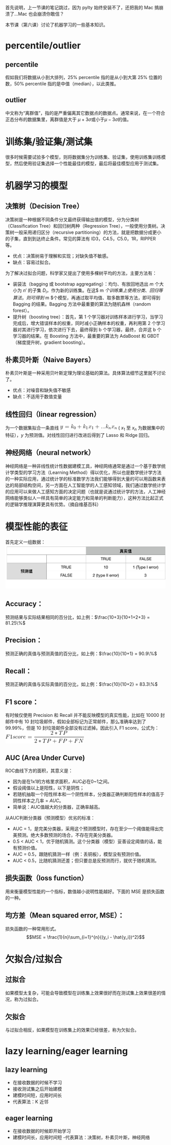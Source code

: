 首先说明，上一节课的笔记跳过，因为 pylty 始终安装不了，还把我的 Mac 搞崩溃了...Mac 也会崩溃你敢信？

本节课（第六课）讨论了机器学习的一些基本知识。
# percentile/outlier
## percentile
假如我们将数据从小到大排列，25% percentile 指的是从小到大第 25% 位置的数，50% percentile 指的是中值（median），以此类推。
## outlier
中文称为“离群值”，指的是严重偏离其它数据点的数据点。通常来说，在一个符合正态分布的数据集里，离群值是大于 $\mu+3\sigma$或小于$\mu-3\sigma$的值。
# 训练集/验证集/测试集
很多时候需要试验多个模型，则将数据集分为训练集、验证集，使用训练集训练模型，然后使用验证集选择一个性能最佳的模型，最后将最佳模型应用于测试集。
# 机器学习的模型
## 决策树（Decision Tree）
决策树是一种根据不同条件分叉最终获得输出值的模型，分为分类树（Classification Tree）和回归树两种（Regression Tree），一般使用分类树。决策树一般采用递归区分（recursive partitioning）的方法，就是把数据分成更小的子集，直到到达终止条件。常见的算法有 ID3，C4.5，C5.0，1R，RIPPER 等。
- 优点：决策树易于理解和实现；对缺失值不敏感。
- 缺点：容易过拟合。

为了解决过拟合问题，科学家又提出了使用多棵树平均的方法，主要方法有：
- 装袋法（bagging 或 bootstrap aggregating）：均匀、有放回地选出 $m$ 个大小为 $n'$ 的子集 $D_{i}$，作为新的训练集。在这$ m $个训练集上使用分类、回归等算法，则可得到$ m $个模型，再通过取平均值、取多数票等方法，即可得到 Bagging 的结果。Bagging 方法中最重要的算法为随机森林（random forest）。
- 提升树（boosting tree）：首先，第 1 个学习器对训练样本进行学习，当学习完成后，增大错误样本的权重，同时减小正确样本的权重，再利用第 2 个学习器对其进行学习，依次进行下去，最终得到 b 个学习器，最终，合并这 b 个学习器的结果。在 Boosting 方法中，最重要的算法为 AdaBoost 和 GBDT（梯度提升树，gradient boosting）。
## 朴素贝叶斯（Naive Bayers）
朴素贝叶斯是一种采用贝叶斯定理为理论基础的算法。具体算法细节这里就不讨论了。
- 优点：对噪音和缺失值不敏感
- 缺点：不适用于数值变量
## 线性回归（linear regression）
为一个数据集拟合一条直线 ![](pics/equation_0601.gif) ( $x_1$ 至 $x_n$ 为数据集中的特征），$y$ 为预测值。对线性回归进行改进后得到了 Lasso 和 Ridge 回归。
## 神经网络（neural network）
神经网络是一种非线性统计性数据建模工具，神经网络通常是通过一个基于数学统计学类型的学习方法（Learning Method）得以优化，所以也是数学统计学方法的一种实际应用，通过统计学的标准数学方法我们能够得到大量的可以用函数来表达的局部结构空间，另一方面在人工智能学的人工感知领域，我们通过数学统计学的应用可以来做人工感知方面的决定问题（也就是说通过统计学的方法，人工神经网络能够类似人一样具有简单的决定能力和简单的判断能力），这种方法比起正式的逻辑学推理演算更具有优势。（摘自维基百科）
# 模型性能的表征
首先定义一组数据：
![](pics/confusion_matrix.png)

## Accuracy：
预测结果与实际结果相同的百分比，如上例：$\frac{10+3}{10+1+2+3} = 81.25\%$
## Precision：
预测正确的真值与预测真值的百分比，如上例：$\frac{10}{10+1} = 90.9\%$
## Recall：
预测正确的真值与实际真值的百分比，如上例：$\frac{10}{10+2} = 83.3\%$
## F1 score：
有时候仅使用 Precision 和 Recall 并不能反映模型的真实性能，比如在 10000 封邮件中有 10 封垃圾邮件，假如全部标记为正常邮件，那么准确率达到了 99.99%，但是 10 封垃圾邮件全部没有过滤掉。因此引入 F1 score，公式为：
![](pics/equation_0602.gif)
## AUC (Area Under Curve)
ROC曲线下方的面积，其意义是：

- 因为是在1x1的方格里求面积，AUC必在0~1之间。
- 假设阈值以上是阳性，以下是阴性；
- 若随机抽取一个阳性样本和一个阴性样本，分类器正确判断阳性样本的值高于阴性样本之几率 = *AUC*。
- 简单说：AUC值越大的分类器，正确率越高。

从AUC判断分类器（预测模型）优劣的标准：

- AUC = 1，是完美分类器，采用这个预测模型时，存在至少一个阈值能得出完美预测。绝大多数预测的场合，不存在完美分类器。
- 0.5 < AUC < 1，优于随机猜测。这个分类器（模型）妥善设定阈值的话，能有预测价值。
- AUC = 0.5，跟随机猜测一样（例：丢铜板），模型没有预测价值。
- AUC < 0.5，比随机猜测还差；但只要总是反预测而行，就优于随机猜测。
## 损失函数（loss function）
用来衡量模型性能的一个指标，数值越小说明性能越好。下面的 MSE 是损失函数的一种。
## 均方差（Mean squared error, MSE）：
损失函数的一种常用形式。
$$MSE = \frac{1}{n}\sum_{i=1}^{n}{(y_i - \hat{y_i})^2}$$
# 欠拟合/过拟合
## 过拟合
如果模型太复杂，可能会导致模型在训练集上效果很好而在测试集上效果很差的情况，称为过拟合。
## 欠拟合
与过拟合相反，如果模型在训练集上的效果已经很差，称为欠拟合。
# lazy learning/eager learning
## lazy learning
- 在接收数据的时候不学习
- 接收测试集之后开始建模
- 建模时间短，应用时间长
- 代表算法：K 近邻
## eager learning
- 在接收数据的时候即开始学习
- 建模时间长，应用时间短
-代表算法：决策树，朴素贝叶斯，神经网络
